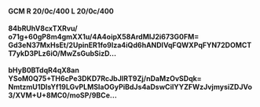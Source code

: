 #### GCM R 20/0c/400 L 20/0c/400
**84bRUhV8cxTXRvu/**<br/>**o71g+60gP8m4gmXX1u/4A4oipX58ArdMlJ2i673G0FM=**<br/>**Gd3eN37MxHsEt/2UpinER1fo9lza4iQd6hANDlVqFQWXPqFYN72DOMCTT7ykD3PLz6iO/MwZsGubSizD...**<br/><br/>
**bHyB0BTdqR4qX8an**<br/>**YSoM0Q75+TH6cPe3DKD7RcJbJIRT9Zj/nDaMzOvSDqk=**<br/>**NmtzmU1DIsYf19LGvPLMSIaOGyPiBdJs4aDswCilYYZFWzJvjmysiZDJVo3/XVM+U+8MC0/moSP/9BCe...**